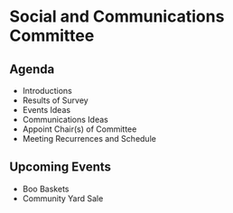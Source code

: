# Social and Communications Committee 

## Agenda

- Introductions
- Results of Survey
- Events Ideas
- Communications Ideas
- Appoint Chair(s) of Committee
- Meeting Recurrences and Schedule

## Upcoming Events

- Boo Baskets
- Community Yard Sale